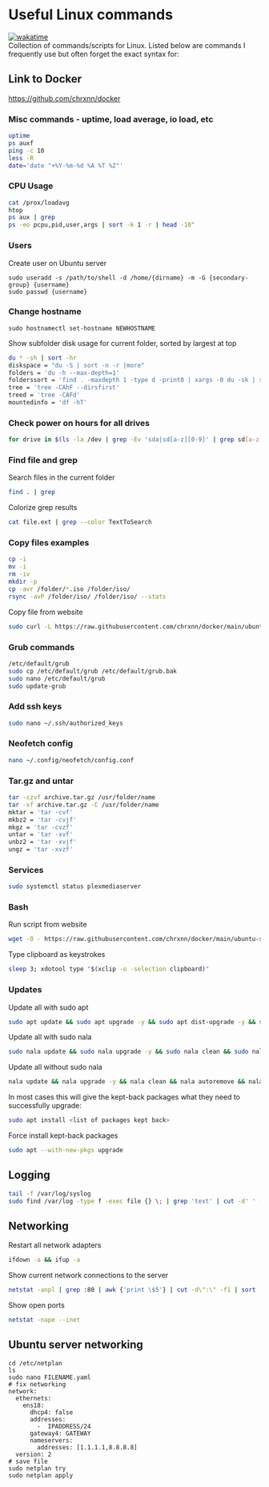 # Useful Linux commands
[![wakatime](https://wakatime.com/badge/github/chrxnn/linux.svg)](https://wakatime.com/badge/github/chrxnn/linux)  
Collection of commands/scripts for Linux. Listed below are commands I frequently use but often forget the exact syntax for:

## Link to Docker
https://github.com/chrxnn/docker

### Misc commands - uptime, load average, io load, etc
```sh
uptime
ps auxf
ping -c 10
less -R
date='date "+%Y-%m-%d %A %T %Z"'
```
### CPU Usage
```sh
cat /prox/loadavg
htop
ps aux | grep
ps -eo pcpu,pid,user,args | sort -k 1 -r | head -10"
```
### Users
Create user on Ubuntu server
```
sudo useradd -s /path/to/shell -d /home/{dirname} -m -G {secondary-group} {username}
sudo passwd {username}
```
### Change hostname
```
sudo hostnamectl set-hostname NEWHOSTNAME
```
Show subfolder disk usage for current folder, sorted by largest at top
```sh
du * -sh | sort -hr
diskspace = "du -S | sort -n -r |more"
folders = 'du -h --max-depth=1'
folderssort = 'find . -maxdepth 1 -type d -print0 | xargs -0 du -sk | sort -rn'
tree = 'tree -CAhF --dirsfirst'
treed = 'tree -CAFd'
mountedinfo = 'df -hT'
```
### Check power on hours for all drives
```sh
for drive in $(ls -la /dev | grep -Ev 'sda|sd[a-z][0-9]' | grep sd[a-z] | awk '{print $10}'); do hours=$(smartctl --all /dev/${drive} | grep Power_On_Hours | awk '{print $10}'); echo "Power on Hours for ${drive}: ${hours}"; echo ''; done
```

### Find file and grep
Search files in the current folder
```sh
find . | grep
```
Colorize grep results
```sh
cat file.ext | grep --color TextToSearch
```

### Copy files examples
```sh
cp -i
mv -i
rm -iv
mkdir -p
cp -avr /folder/*.iso /folder/iso/
rsync -avP /folder/iso/ /folder/iso/ --stats
```
Copy file from website
```sh
sudo curl -L https://raw.githubusercontent.com/chrxnn/docker/main/ubuntu-setup/create-folders.sh -o ~/scripts/create-folders.sh
```

### Grub commands
```sh
/etc/default/grub
sudo cp /etc/default/grub /etc/default/grub.bak
sudo nano /etc/default/grub
sudo update-grub
```

### Add ssh keys
```sh
sudo nano ~/.ssh/authorized_keys
```

### Neofetch config
```sh
nano ~/.config/neofetch/config.conf
```

### Tar.gz and untar
```sh
tar -czvf archive.tar.gz /usr/folder/name
tar -xf archive.tar.gz -C /usr/folder/name
mktar = 'tar -cvf'
mkbz2 = 'tar -cvjf'
mkgz = 'tar -cvzf'
untar = 'tar -xvf'
unbz2 = 'tar -xvjf'
ungz = 'tar -xvzf'
```

### Services
```sh
sudo systemctl status plexmediaserver
```

### Bash
Run script from website
```sh
wget -O - https://raw.githubusercontent.com/chrxnn/docker/main/ubuntu-setup/create-folders.sh | bash
```
Type clipboard as keystrokes
```sh
sleep 3; xdotool type "$(xclip -o -selection clipboard)"
```

### Updates
Update all with sudo apt
```sh
sudo apt update && sudo apt upgrade -y && sudo apt dist-upgrade -y && sudo apt autoremove -y
```
Update all with sudo nala
```sh
sudo nala update && sudo nala upgrade -y && sudo nala clean && sudo nala autoremove && sudo nala autopurge
```
Update all without sudo nala
```sh
nala update && nala upgrade -y && nala clean && nala autoremove && nala autopurge
```
In most cases this will give the kept-back packages what they need to successfully upgrade:
```sh
sudo apt install <list of packages kept back>
```
Force install kept-back packages
```sh
sudo apt --with-new-pkgs upgrade
```

## Logging
```sh
tail -f /var/log/syslog
sudo find /var/log -type f -exec file {} \; | grep 'text' | cut -d' ' -f1 | sed -e's/:$//g' | grep -v '[0-9]$' | xargs tail -f
```

## Networking
Restart all network adapters
```sh
ifdown -a && ifup -a
```
Show current network connections to the server
```sh
netstat -anpl | grep :80 | awk {'print \$5'} | cut -d\":\" -f1 | sort | uniq -c | sort -n | sed -e 's/^ *//' -e 's/ *\$//'
```
Show open ports
```sh
netstat -nape --inet
```

## Ubuntu server networking
```
cd /etc/netplan
ls
sudo nano FILENAME.yaml
# fix networking
network:
  ethernets:
    ens18:
      dhcp4: false
      addresses:
        -  IPADDRESS/24
      gateway4: GATEWAY
      nameservers:
        addresses: [1.1.1.1,8.8.8.8]
  version: 2
# save file
sudo netplan try
sudo netplan apply
```
